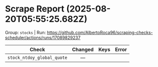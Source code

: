 # Scrape Report (2025-08-20T05:55:25.682Z)

Group: `stocks`  |  Run: https://github.com/AlbertoRoca96/scraping-checks-scheduler/actions/runs/17089829237

| Check | Changed | Keys | Error |
|---|:---:|:--|:--|
| `stock_ntdoy_global_quote` | — |  |  |
